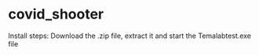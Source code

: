 # covid_shooter
Install steps: Download the .zip file, extract it and start the Temalabtest.exe file
